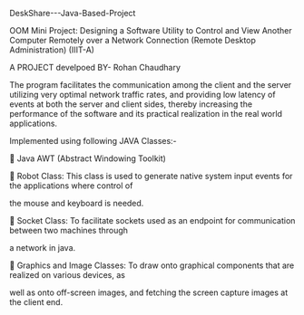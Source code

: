 DeskShare---Java-Based-Project

OOM Mini Project: Designing a Software Utility to Control and View Another Computer Remotely over a Network Connection (Remote Desktop Administration) (IIIT-A)

A PROJECT develpoed BY- Rohan Chaudhary

The program facilitates the communication among the client and the server utilizing very optimal network traffic rates, and providing low latency of events at both the server and client sides, thereby increasing the performance of the software and its practical realization in the real world applications.

Implemented using following JAVA Classes:-

 Java AWT (Abstract Windowing Toolkit)

 Robot Class: This class is used to generate native system input events for the applications where control of

the mouse and keyboard is needed.

 Socket Class: To facilitate sockets used as an endpoint for communication between two machines through

a network in java.

 Graphics and Image Classes: To draw onto graphical components that are realized on various devices, as

well as onto off-screen images, and fetching the screen capture images at the client end.
